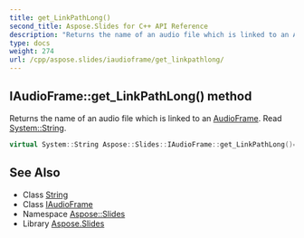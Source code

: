 ```yaml
---
title: get_LinkPathLong()
second_title: Aspose.Slides for C++ API Reference
description: "Returns the name of an audio file which is linked to an AudioFrame. Read System::String."
type: docs
weight: 274
url: /cpp/aspose.slides/iaudioframe/get_linkpathlong/
---
```

## IAudioFrame::get_LinkPathLong() method


Returns the name of an audio file which is linked to an [AudioFrame](../../audioframe/). Read [System::String](../../../system/string/).

```cpp
virtual System::String Aspose::Slides::IAudioFrame::get_LinkPathLong()=0
```

## See Also

* Class [String](../../system/string/)
* Class [IAudioFrame](./)
* Namespace [Aspose::Slides](../)
* Library [Aspose.Slides](../../)